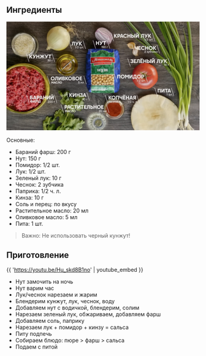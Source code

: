 ## Ингредиенты

![](/static/images/recipes/nut-pure.png)

Основные:

- Бараний фарш: 200 г
- Нут: 150 г
- Помидор: 1/2 шт.
- Лук: 1/2 шт.
- Зеленый лук: 10 г
- Чеснок: 2 зубчика
- Паприка: 1/2 ч. л.
- Кинза: 10 г
- Соль и перец: по вкусу
- Растительное масло: 20 мл
- Оливковое масло: 5 мл
- Пита: 1 шт.

>Важно: Не использовать черный кунжут!

## Приготовление

{{ 'https://youtu.be/Hu_skd8B1no' | youtube_embed }}

- Нут замочить на ночь
- Нут варим час
- Лук/чеснок нарезаем и жарим
- Блендерим кунжут, лук, чеснок, воду
- Добавляем нут с водичкой, блендерим, солим
- Нарезаем зеленый лук, обжариваем, добавляем фарш
- Добавляем соль, паприку
- Нарезаем лук + помидор + кинзу = сальса
- Питу подпечь
- Собираем блюдо:  пюре > фарш > сальса 
- Подаем с питой
